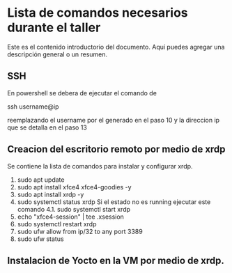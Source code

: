 # Lista de comandos necesarios durante el taller

Este es el contenido introductorio del documento. Aquí puedes agregar una descripción general o un resumen.

## SSH

En powershell se debera de ejecutar el comando de 

ssh username@ip

reemplazando el username por el generado en el paso 10 y la direccion ip que se detalla en el paso 13


## Creacion del escritorio remoto por medio de xrdp

Se contiene la lista de comandos para instalar y configurar xrdp.

1. sudo apt update
2. sudo apt install xfce4 xfce4-goodies -y
3. sudo apt install xrdp -y
4. sudo systemctl status xrdp
Si el estado no es running ejecutar este comando
	4.1. sudo systemctl start xrdp
5. echo "xfce4-session" | tee .xsession
6. sudo systemctl restart xrdp
7. sudo ufw allow from ip/32 to any port 3389
8. sudo ufw status

## Instalacion de Yocto en la VM por medio de xrdp. 

